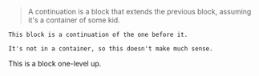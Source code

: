 > A continuation is a block that extends the previous block, assuming it's a container of some kid.

	This block is a continuation of the one before it.

	It's not in a container, so this doesn't make much sense.

This is a block one-level up.
